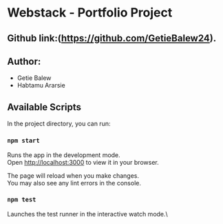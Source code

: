# Webstack - Portfolio Project 
## Github link:(https://github.com/GetieBalew24).
## Author:
+ Getie Balew
+ Habtamu Ararsie

## Available Scripts
In the project directory, you can run:

### `npm start`

Runs the app in the development mode.\
Open [http://localhost:3000](http://localhost:3000) to view it in your browser.

The page will reload when you make changes.\
You may also see any lint errors in the console.

### `npm test`

Launches the test runner in the interactive watch mode.\
